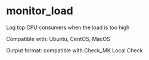 # monitor_load
Log top CPU consumers when the load is too high

Compatible with: Ubuntu, CentOS, MacOS

Output format: compatible with Check_MK Local Check
